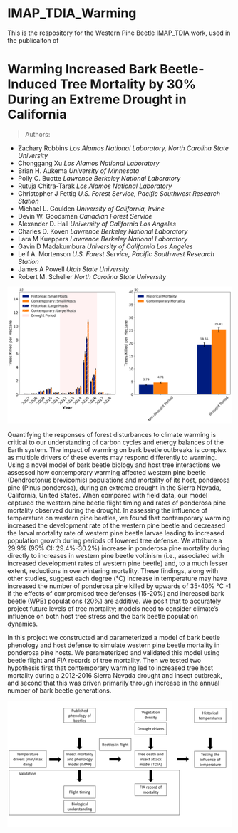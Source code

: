 # IMAP_TDIA_Warming




This is the respository for the Western Pine Beetle IMAP_TDIA work, used in the publicaiton of 
# Warming Increased Bark Beetle-Induced Tree Mortality by 30% During an Extreme Drought in California

> Authors:

* Zachary Robbins *Los Alamos National Laboratory, North Carolina State University* 
* Chonggang Xu *Los Alamos National Laboratory*
* Brian H. Aukema *University of Minnesota* 
* Polly C. Buotte *Lawrence Berkeley National Laboratory* 
* Rutuja Chitra-Tarak *Los Alamos National Laboratory*
* Christopher J Fettig *U.S. Forest Service, Pacific Southwest Research Station*
* Michael L. Goulden *University of California, Irvine*
* Devin W. Goodsman *Canadian Forest Service*
* Alexander D. Hall *University of California Los Angeles*
* Charles D. Koven *Lawrence Berkeley National Laboratory*
* Lara M Kueppers  *Lawrence Berkeley National Laboratory*
* Gavin D Madakumbura *University of California Los Angeles*
* Leif A. Mortenson *U.S. Forest Service, Pacific Southwest Research Station*
* James A Powell *Utah State University*
* Robert M. Scheller *North Carolina State University* 



![Warming increases](/readmefile/Fig3.png)


Quantifying the responses of forest disturbances to climate warming is critical to our understanding of carbon cycles and energy balances of the Earth system. The impact of warming on bark beetle outbreaks is complex as multiple drivers of these events may respond differently to warming. Using a novel model of bark beetle biology and host tree interactions we assessed how contemporary warming affected western pine beetle (Dendroctonus brevicomis) populations and mortality of its host, ponderosa pine (Pinus ponderosa), during an extreme drought in the Sierra Nevada, California, United States. When compared with field data, our model captured the western pine beetle flight timing and rates of ponderosa pine mortality observed during the drought. In assessing the influence of temperature on western pine beetles, we found that contemporary warming increased the development rate of the western pine beetle and decreased the larval mortality rate of western pine beetle larvae leading to increased population growth during periods of lowered tree defense. We attribute a 29.9% (95% CI: 29.4%-30.2%) increase in ponderosa pine mortality during directly to increases in western pine beetle voltinism (i.e., associated with increased development rates of western pine beetle) and, to a much lesser extent, reductions in overwintering mortality. These findings, along with other studies, suggest each degree (°C) increase in temperature may have increased the number of ponderosa pine killed by upwards of 35-40% °C -1 if the effects of compromised tree defenses (15-20%) and increased bark beetle (WPB) populations (20%) are additive. We posit that to accurately project future levels of tree mortality; models need to consider climate’s influence on both host tree stress and the bark beetle population dynamics. 

In this project we constructed and parameterized a model of bark beetle phenology and host defense to simulate western pine beetle mortality in ponderosa pine hosts. We parameterized and validated this model using beetle flight and FIA records of tree mortality. Then we tested two hypothesis first that contemporary warming led to increased tree host mortality during a 2012-2016 Sierra Nevada drought and insect outbreak, and second that this was driven primarily through increase in the annual number of bark beetle generations. 

![Workflow](/readmefile/IMAP_Workflow.jpg)





